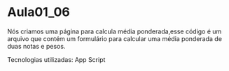 # Aula01_06
Nós criamos uma página para calcula média ponderada,esse código é um arquivo
que contém um formulário para calcular uma média ponderada de duas notas e pesos.

Tecnologias utilizadas: App Script

